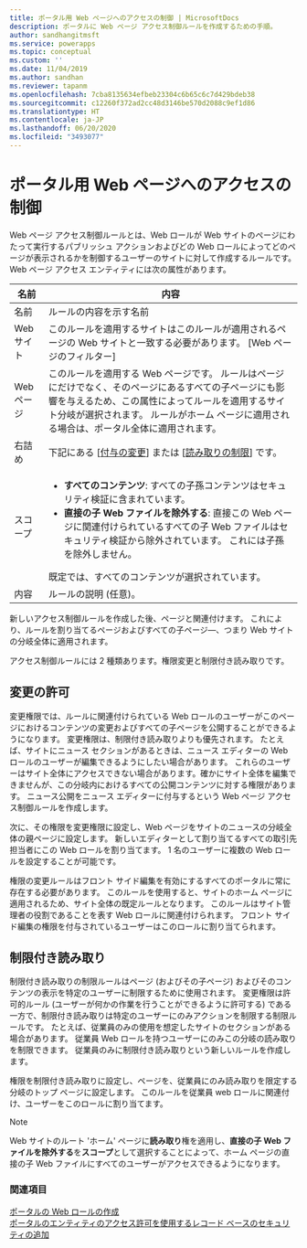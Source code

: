```yaml
---
title: ポータル用 Web ページへのアクセスの制御 | MicrosoftDocs
description: ポータルに Web ページ アクセス制御ルールを作成するための手順。
author: sandhangitmsft
ms.service: powerapps
ms.topic: conceptual
ms.custom: ''
ms.date: 11/04/2019
ms.author: sandhan
ms.reviewer: tapanm
ms.openlocfilehash: 7cba8135634efbeb23304c6b65c6c7d429bdeb38
ms.sourcegitcommit: c12260f372ad2cc48d3146be570d2088c9ef1d86
ms.translationtype: HT
ms.contentlocale: ja-JP
ms.lasthandoff: 06/20/2020
ms.locfileid: "3493077"
---
```

# <a name="control-webpage-access-for-portals"></a>ポータル用 Web ページへのアクセスの制御

Web ページ アクセス制御ルールとは、Web ロールが Web サイトのページにわたって実行するパブリッシュ アクションおよびどの Web ロールによってどのページが表示されるかを制御するユーザーのサイトに対して作成するルールです。 Web ページ アクセス エンティティには次の属性があります。


|    名前     |                                                                                                                                                                  内容                                                                                                                                                                   |
|-------------|------------------------------------------------------------------------------------------------------------------------------------------------------------------------------------------------------------------------------------------------------------------------------------------------------------------------------------------------|
|    名前     |                                                                                                                                                        ルールの内容を示す名前                                                                                                                                                        |
|   Web サイト   |                                                                                                           このルールを適用するサイトはこのルールが適用されるページの Web サイトと一致する必要があります。 [Web ページのフィルター]                                                                                                           |
|  Web ページ   |                            このルールを適用する Web ページです。 ルールはページにだけでなく、そのページにあるすべての子ページにも影響を与えるため、この属性によってルールを適用するサイト分岐が選択されます。 ルールがホーム ページに適用される場合は、ポータル全体に適用されます。                            |
|    右詰め    |                                                                                                                                    下記にある [[付与の変更](#grant-change)] または [[読み取りの制限](#restrict-read)] です。                                                                                                                                     |
|    スコープ    | <ul><li><strong>すべてのコンテンツ</strong>: すべての子孫コンテンツはセキュリティ検証に含まれています。</li><li><strong>直接の子 Web ファイルを除外する</strong>: 直接この Web ページに関連付けられているすべての子 Web ファイルはセキュリティ検証から除外されています。 これには子孫を除外しません。</li></ul>既定では、すべてのコンテンツが選択されています。 |
| 内容 |                                                                                                                                                     ルールの説明 (任意)。                                                                                                                                                      |

新しいアクセス制御ルールを作成した後、ページと関連付けます。 これにより、ルールを割り当てるページおよびすべての子ページ&mdash;、つまり Web サイトの分岐全体に適用されます。

アクセス制御ルールには 2 種類あります。権限変更と制限付き読み取りです。

## <a name="grant-change"></a>変更の許可

変更権限では、ルールに関連付けられている Web ロールのユーザーがこのページにおけるコンテンツの変更およびすべての子ページを公開することができるようになります。 変更権限は、制限付き読み取りよりも優先されます。 たとえば、サイトにニュース セクションがあるときは、ニュース エディターの Web ロールのユーザーが編集できるようにしたい場合があります。 これらのユーザーはサイト全体にアクセスできない場合があります。確かにサイト全体を編集できませんが、この分岐内におけるすべての公開コンテンツに対する権限があります。 ニュース公開をニュース エディターに付与するという Web ページ アクセス制御ルールを作成します。

次に、その権限を変更権限に設定し、Web ページをサイトのニュースの分岐全体の親ページに設定します。 新しいエディターとして割り当てるすべての取引先担当者にこの Web ロールを割り当てます。 1 名のユーザーに複数の Web ロールを設定することが可能です。

権限の変更ルールはフロント サイド編集を有効にするすべてのポータルに常に存在する必要があります。 このルールを使用すると、サイトのホーム ページに適用されるため、サイト全体の既定ルールとなります。 このルールはサイト管理者の役割であることを表す Web ロールに関連付けられます。 フロント サイド編集の権限を付与されているユーザーはこのロールに割り当てられます。

## <a name="restrict-read"></a>制限付き読み取り
制限付き読み取りの制限ルールはページ (およびその子ページ) およびそのコンテンツの表示を特定のユーザーに制限するために使用されます。 変更権限は許可的ルール (ユーザーが何かの作業を行うことができるように許可する) である一方で、制限付き読み取りは特定のユーザーにのみアクションを制限する制限ルールです。 たとえば、従業員のみの使用を想定したサイトのセクションがある場合があります。 従業員 Web ロールを持つユーザーにのみこの分岐の読み取りを制限できます。 従業員のみに制限付き読み取りという新しいルールを作成します。

権限を制限付き読み取りに設定し、ページを、従業員にのみ読み取りを限定する分岐のトップ ページに設定します。 このルールを従業員 web ロールに関連付け、ユーザーをこのロールに割り当てます。

> [!Note]
> Web サイトのルート 'ホーム' ページに**読み取り**権を適用し、**直接の子 Web ファイルを除外する**を**スコープ**として選択することによって、ホーム ページの直接の子 Web ファイルにすべてのユーザーがアクセスできるようになります。

### <a name="see-also"></a>関連項目

[ポータルの Web ロールの作成](create-web-roles.md)  
[ポータルのエンティティのアクセス許可を使用するレコード ベースのセキュリティの追加](assign-entity-permissions.md)
